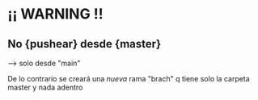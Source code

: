 # ¡¡ WARNING !!
## No {pushear} desde {master}
--> solo desde "main"

De lo contrario se creará una *nueva* rama "brach" q tiene solo la carpeta master y nada adentro
